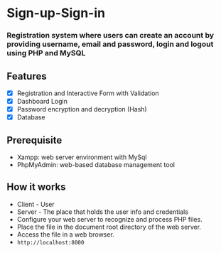 # Sign-up-Sign-in

### Registration system where users can create an account by providing username, email and password, login and logout using PHP and MySQL

## Features
- [x] Registration and Interactive Form with Validation
- [x] Dashboard Login
- [x] Password encryption and decryption  (Hash)
- [x] Database

## Prerequisite
- Xampp: web server environment with MySql
- PhpMyAdmin: web-based database management tool

## How it works
- Client - User
- Server - The place that holds the user info and credentials
- Configure your web server to recognize and process PHP files.
- Place the file in the document root directory of the web server.
- Access the file in a web browser.
- `http://localhost:8000`